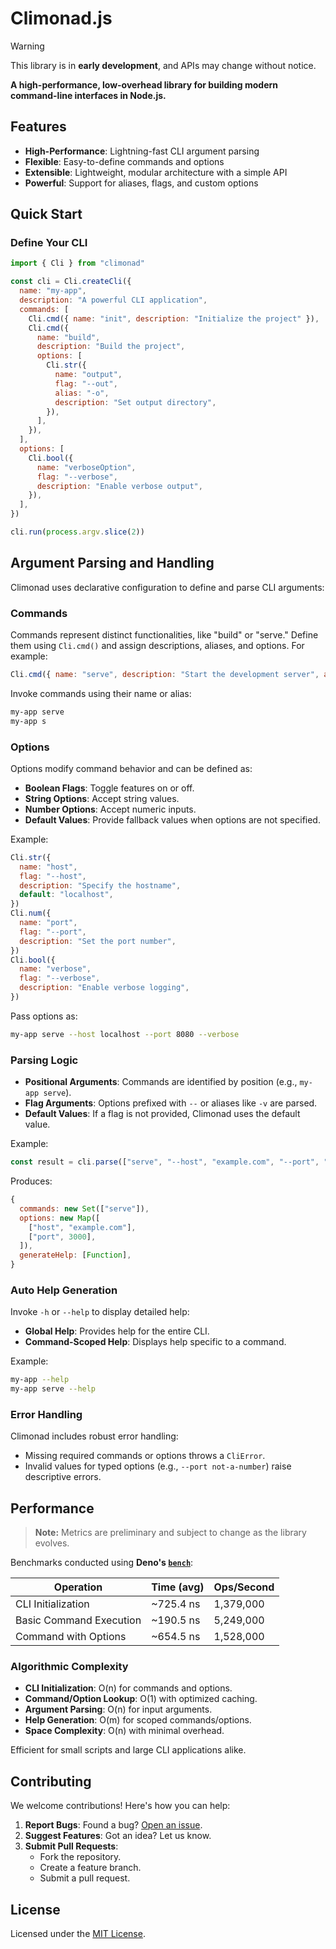 # Climonad.js

> [!WARNING]
> This library is in **early development**, and APIs may change without notice.

**A high-performance, low-overhead library for building modern command-line interfaces in Node.js.**

## Features

- **High-Performance**: Lightning-fast CLI argument parsing
- **Flexible**: Easy-to-define commands and options
- **Extensible**: Lightweight, modular architecture with a simple API
- **Powerful**: Support for aliases, flags, and custom options

## Quick Start

### Define Your CLI

```javascript
import { Cli } from "climonad"

const cli = Cli.createCli({
  name: "my-app",
  description: "A powerful CLI application",
  commands: [
    Cli.cmd({ name: "init", description: "Initialize the project" }),
    Cli.cmd({
      name: "build",
      description: "Build the project",
      options: [
        Cli.str({
          name: "output",
          flag: "--out",
          alias: "-o",
          description: "Set output directory",
        }),
      ],
    }),
  ],
  options: [
    Cli.bool({
      name: "verboseOption",
      flag: "--verbose",
      description: "Enable verbose output",
    }),
  ],
})

cli.run(process.argv.slice(2))
```

## Argument Parsing and Handling

Climonad uses declarative configuration to define and parse CLI arguments:

### Commands

Commands represent distinct functionalities, like "build" or "serve." Define them using `Cli.cmd()` and assign descriptions, aliases, and options. For example:

```javascript
Cli.cmd({ name: "serve", description: "Start the development server", alias: "s" })
```

Invoke commands using their name or alias:

```bash
my-app serve
my-app s
```

### Options

Options modify command behavior and can be defined as:

- **Boolean Flags**: Toggle features on or off.
- **String Options**: Accept string values.
- **Number Options**: Accept numeric inputs.
- **Default Values**: Provide fallback values when options are not specified.

Example:

```javascript
Cli.str({
  name: "host",
  flag: "--host",
  description: "Specify the hostname",
  default: "localhost",
})
Cli.num({
  name: "port",
  flag: "--port",
  description: "Set the port number",
})
Cli.bool({
  name: "verbose",
  flag: "--verbose",
  description: "Enable verbose logging",
})
```

Pass options as:

```bash
my-app serve --host localhost --port 8080 --verbose
```

### Parsing Logic

- **Positional Arguments**: Commands are identified by position (e.g., `my-app serve`).
- **Flag Arguments**: Options prefixed with `--` or aliases like `-v` are parsed.
- **Default Values**: If a flag is not provided, Climonad uses the default value.

Example:

```javascript
const result = cli.parse(["serve", "--host", "example.com", "--port", "3000"])
```

Produces:

```javascript
{
  commands: new Set(["serve"]),
  options: new Map([
    ["host", "example.com"],
    ["port", 3000],
  ]),
  generateHelp: [Function],
}
```

### Auto Help Generation

Invoke `-h` or `--help` to display detailed help:

- **Global Help**: Provides help for the entire CLI.
- **Command-Scoped Help**: Displays help specific to a command.

Example:

```bash
my-app --help
my-app serve --help
```

### Error Handling

Climonad includes robust error handling:

- Missing required commands or options throws a `CliError`.
- Invalid values for typed options (e.g., `--port not-a-number`) raise descriptive errors.

## Performance

> **Note:** Metrics are preliminary and subject to change as the library evolves.

Benchmarks conducted using **Deno's [`bench`](https://docs.deno.com/api/deno/~/Deno.bench)**:

| **Operation**           | **Time (avg)** | **Ops/Second** |
| ----------------------- | -------------- | -------------- |
| CLI Initialization      | ~725.4 ns      | 1,379,000      |
| Basic Command Execution | ~190.5 ns      | 5,249,000      |
| Command with Options    | ~654.5 ns      | 1,528,000      |

### Algorithmic Complexity

- **CLI Initialization**: O(n) for commands and options.
- **Command/Option Lookup**: O(1) with optimized caching.
- **Argument Parsing**: O(n) for input arguments.
- **Help Generation**: O(m) for scoped commands/options.
- **Space Complexity**: O(n) with minimal overhead.

Efficient for small scripts and large CLI applications alike.

## Contributing

We welcome contributions! Here's how you can help:

1. **Report Bugs**: Found a bug? [Open an issue](https://github.com/supitsdu/climonad/issues).
2. **Suggest Features**: Got an idea? Let us know.
3. **Submit Pull Requests**:
   - Fork the repository.
   - Create a feature branch.
   - Submit a pull request.

## License

Licensed under the [MIT License](LICENSE).
